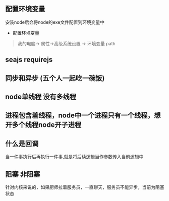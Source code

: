 ## 配置环境变量
安装node后会将node的exe文件配置到环境变量中

- 配置环境变量

> 我的电脑-> 属性->高级系统设置 -> 环境变量 path 

## seajs  requirejs


## 同步和异步 (五个人一起吃一碗饭)

## node单线程 没有多线程

## 进程包含着线程，node中一个进程只有一个线程，想开多个线程node开子进程

## 什么是回调
当一件事执行后再执行一件事,就是将后续逻辑当作参数传入当前逻辑中

## 阻塞 非阻塞
针对内核来说的，如果厨师拉着服务员，一直聊天，服务员不能异步，当前为阻塞状态
